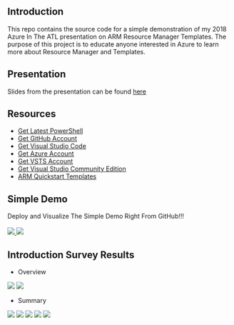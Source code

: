 ## Introduction
This repo contains the source code for a simple demonstration of my 2018 Azure In The ATL presentation on ARM Resource Manager Templates. The purpose of this project is to educate anyone interested in Azure to learn more about Resource Manager and Templates.

## Presentation
Slides from the presentation can be found [here](ARM-Presentation.pdf)

## Resources
* [Get Latest PowerShell](https://github.com/gautema/cqrslite)
* [Get GitHub Account](http://www.github.com)
* [Get Visual Studio Code](http://code.visualstudio.com)
* [Get Azure Account](https://azure.microsoft.com/en-us/free)
* [Get VSTS Account](https://www.visualstudio.com/team-services/pricing)
* [Get Visual Studio Community Edition](https://www.visualstudio.com/downloads)
* [ARM Quickstart Templates](https://github.com/Azure/azure-quickstart-templates)

## Simple Demo
Deploy and Visualize The Simple Demo Right From GitHub!!!
<br><br>
<a href="http://armviz.io/#/?load=https%3A%2F%2Fraw.githubusercontent.com%2Fimseandavis%2FPresentations%2Fmaster%2F2018%2FAzureIntheATL%2FSimpleDemo%2FSimpleDemo.Infrastructure%2FSimpleDemo.Infrastructure%2FWebSite.json" target="_blank">
    <img src="http://armviz.io/visualizebutton.png"/>
</a><a href="https://portal.azure.com/#create/Microsoft.Template/uri/https%3A%2F%2Fraw.githubusercontent.com%2Fimseandavis%2FPresentations%2Fmaster%2F2018%2FAzureInTheATL%2FSimpleDemo%2FSimpleDemo.Infrastructure%2FSimpleDemo.Infrastructure%2FWebSite.json" target="_blank">
    <img src="http://azuredeploy.net/deploybutton.png"/>
</a>

## Introduction Survey Results
* Overview
<img src="https://github.com/imseandavis/Presentations/blob/master/2018/AzureInTheATL/Intro%20Survey%20Results/AzureInTheATL%20Survey%20Results-%20Summary%20-1.jpg"/>
<img src="https://github.com/imseandavis/Presentations/blob/master/2018/AzureInTheATL/Intro%20Survey%20Results/AzureInTheATL%20Survey%20Results-%20Summary%20-2.jpg"/>

* Summary
<img src="https://github.com/imseandavis/Presentations/blob/master/2018/AzureInTheATL/Intro%20Survey%20Results/AzureInTheATL%20Survey%20Results-1.jpg"/>
<img src="https://github.com/imseandavis/Presentations/blob/master/2018/AzureInTheATL/Intro%20Survey%20Results/AzureInTheATL%20Survey%20Results-2.jpg"/>
<img src="https://github.com/imseandavis/Presentations/blob/master/2018/AzureInTheATL/Intro%20Survey%20Results/AzureInTheATL%20Survey%20Results-3.jpg"/>
<img src="https://github.com/imseandavis/Presentations/blob/master/2018/AzureInTheATL/Intro%20Survey%20Results/AzureInTheATL%20Survey%20Results-4.jpg"/>
<img src="https://github.com/imseandavis/Presentations/blob/master/2018/AzureInTheATL/Intro%20Survey%20Results/AzureInTheATL%20Survey%20Results-5.jpg"/>